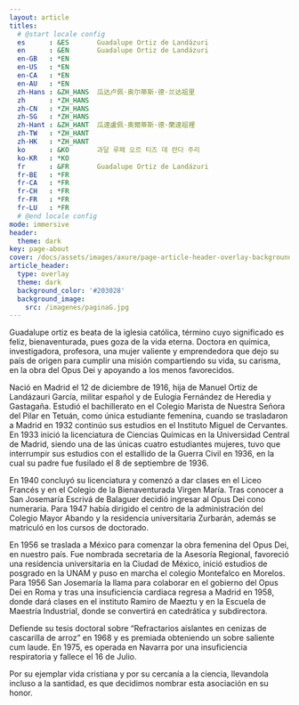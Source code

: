 ```yaml
---
layout: article
titles:
  # @start locale config
  es      : &ES       Guadalupe Ortiz de Landázuri
  en      : &EN       Guadalupe Ortiz de Landázuri
  en-GB   : *EN
  en-US   : *EN
  en-CA   : *EN
  en-AU   : *EN
  zh-Hans : &ZH_HANS  瓜达卢佩·奥尔蒂斯·德·兰达祖里
  zh      : *ZH_HANS
  zh-CN   : *ZH_HANS
  zh-SG   : *ZH_HANS
  zh-Hant : &ZH_HANT  瓜達盧佩·奧爾蒂斯·德·蘭達祖裡
  zh-TW   : *ZH_HANT
  zh-HK   : *ZH_HANT
  ko      : &KO       과달 루페 오르 티즈 데 란다 주리
  ko-KR   : *KO
  fr      : &FR       Guadalupe Ortiz de Landázuri
  fr-BE   : *FR
  fr-CA   : *FR
  fr-CH   : *FR
  fr-FR   : *FR
  fr-LU   : *FR
  # @end locale config
mode: immersive
header: 
  theme: dark
key: page-about
cover: /docs/assets/images/axure/page-article-header-overlay-background-image.jpg
article_header:
  type: overlay
  theme: dark
  background_color: '#203028'
  background_image:
    src: /imagenes/paginaG.jpg
---
```


Guadalupe ortiz es beata de la iglesia católica, término cuyo significado es feliz, bienaventurada, pues goza de la vida eterna. Doctora en química, investigadora, profesora, una mujer valiente y emprendedora que dejo su país de origen para cumplir una misión compartiendo su vida, su carisma, en la obra del Opus Dei y apoyando a los menos favorecidos.

Nació en Madrid el 12 de diciembre de 1916, hija de Manuel Ortiz de Landázauri García, militar español y de Eulogia Fernández de Heredia y Gastagaña. Estudió el bachillerato en el Colegio Marista de Nuestra Señora del Pilar en Tetuán, como única estudiante femenina, cuando se trasladaron a Madrid en 1932 continúo sus estudios en el Instituto Miguel de Cervantes. En 1933 inició la licenciatura de Ciencias Químicas en la Universidad Central de Madrid, siendo una de las únicas cuatro estudiantes mujeres, tuvo que interrumpir sus estudios con el estallido de la Guerra Civil en 1936, en la cual su padre fue fusilado el 8 de septiembre de 1936. 

En 1940 concluyó su licenciatura y comenzó a dar clases en el Liceo Francés y en el Colegio de la Bienaventurada Virgen María. Tras conocer a San Josemaría Escrivá de Balaguer decidió ingresar al Opus Dei cono numeraria. Para 1947 había dirigido el centro de la administración del Colegio Mayor Abando y la residencia universitaria Zurbarán, además se matriculó en los cursos de doctorado.

En 1956 se traslada a México para comenzar la obra femenina del Opus Dei, en nuestro país. Fue nombrada secretaria de la Asesoría Regional, favoreció una residencia universitaria en la Ciudad de México, inició estudios de posgrado en la UNAM y puso en marcha el colegio Montefalco en Morelos. Para 1956 San Josemaría la llama para colaborar en el gobierno del Opus Dei en Roma y tras una insuficiencia cardiaca regresa a Madrid en 1958, donde dará clases en el instituto Ramiro de Maeztu y en la Escuela de Maestría Industrial, donde se convertirá en catedrática y subdirectora.

Defiende su tesis doctoral sobre “Refractarios aislantes en cenizas de cascarilla de arroz” en 1968 y es premiada obteniendo un sobre saliente cum laude. En 1975, es operada en Navarra por una insuficiencia respiratoria y fallece el 16 de Julio.

Por su ejemplar vida cristiana y por su cercanía a la ciencia, llevandola incluso a la santidad, es que decidimos nombrar esta asociación en su honor.
